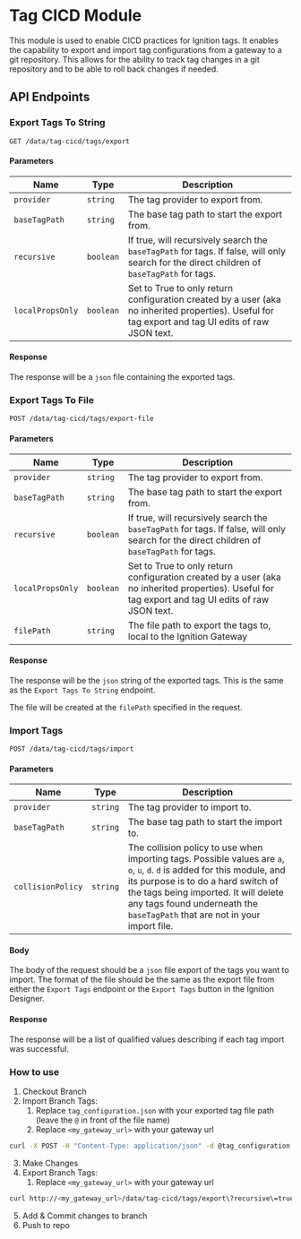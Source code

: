 # Tag CICD Module

This module is used to enable CICD practices for Ignition tags. It enables the capability to export and import tag configurations from a gateway to a git repository. This allows for the ability to track tag changes in a git repository and to be able to roll back changes if needed.

## API Endpoints

### Export Tags To String

`GET /data/tag-cicd/tags/export`

#### Parameters

| Name | Type | Description |
| ---- | ---- | ----------- |
| `provider` | `string` | The tag provider to export from. |
| `baseTagPath` | `string` | The base tag path to start the export from. |
| `recursive` | `boolean` | If true, will recursively search the `baseTagPath` for tags. If false, will only search for the direct children of `baseTagPath` for tags. |
| `localPropsOnly` | `boolean` | Set to True to only return configuration created by a user (aka no inherited properties). Useful for tag export and tag UI edits of raw JSON text. |

#### Response

The response will be a `json` file containing the exported tags.

### Export Tags To File

`POST /data/tag-cicd/tags/export-file`

#### Parameters

| Name | Type | Description |
| ---- | ---- | ----------- |
| `provider` | `string` | The tag provider to export from. |
| `baseTagPath` | `string` | The base tag path to start the export from. |
| `recursive` | `boolean` | If true, will recursively search the `baseTagPath` for tags. If false, will only search for the direct children of `baseTagPath` for tags. |
| `localPropsOnly` | `boolean` | Set to True to only return configuration created by a user (aka no inherited properties). Useful for tag export and tag UI edits of raw JSON text. |
| `filePath` | `string` | The file path to export the tags to, local to the Ignition Gateway |

#### Response

The response will be the `json` string of the exported tags. This is the same as the `Export Tags To String` endpoint.

The file will be created at the `filePath` specified in the request.

### Import Tags

`POST /data/tag-cicd/tags/import`

#### Parameters

| Name | Type | Description |
| ---- | ---- | ----------- |
| `provider` | `string` | The tag provider to import to. |
| `baseTagPath` | `string` | The base tag path to start the import to. |
| `collisionPolicy` | `string` | The collision policy to use when importing tags. Possible values are `a`, `o`, `u`, `d`. `d` is added for this module, and its purpose is to do a hard switch of the tags being imported. It will delete any tags found underneath the `baseTagPath` that are not in your import file. |

#### Body

The body of the request should be a `json` file export of the tags you want to import. The format of the file should be the same as the export file from either the `Export Tags` endpoint or the `Export Tags` button in the Ignition Designer.

#### Response

The response will be a list of qualified values describing if each tag import was successful.

### How to use

1. Checkout Branch
2. Import Branch Tags:
   1. Replace `tag_configuration.json` with your exported tag file path (leave the `@` in front of the file name)
   2. Replace `<my_gateway_url>` with your gateway url

```sh
curl -X POST -H "Content-Type: application/json" -d @tag_configuration.json http://<my_gateway_url>/data/tag-cicd/tags/import\?collisionPolicy\=d
```

3. Make Changes
4. Export Branch Tags:
   1. Replace `<my_gateway_url>` with your gateway url

```sh
curl http://<my_gateway_url>/data/tag-cicd/tags/export\?recursive\=true -o tag_configuration.json
```

5. Add & Commit changes to branch
6. Push to repo